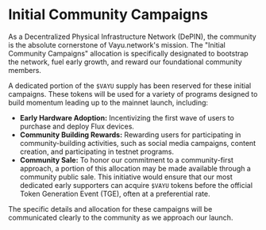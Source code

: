 # Initial Community Campaigns

As a Decentralized Physical Infrastructure Network (DePIN), the community is the absolute cornerstone of Vayu.network's mission. The "Initial Community Campaigns" allocation is specifically designated to bootstrap the network, fuel early growth, and reward our foundational community members.

A dedicated portion of the `$VAYU` supply has been reserved for these initial campaigns. These tokens will be used for a variety of programs designed to build momentum leading up to the mainnet launch, including:

*   **Early Hardware Adoption:** Incentivizing the first wave of users to purchase and deploy Flux devices.
*   **Community Building Rewards:** Rewarding users for participating in community-building activities, such as social media campaigns, content creation, and participating in testnet programs.
*   **Community Sale:** To honor our commitment to a community-first approach, a portion of this allocation may be made available through a community public sale. This initiative would ensure that our most dedicated early supporters can acquire `$VAYU` tokens before the official Token Generation Event (TGE), often at a preferential rate.

The specific details and allocation for these campaigns will be communicated clearly to the community as we approach our launch. 